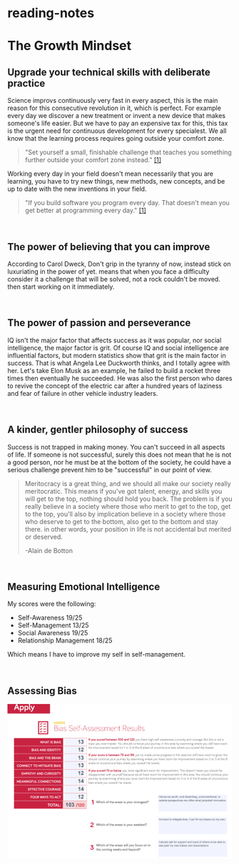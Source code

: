 # reading-notes

# The Growth Mindset

## Upgrade your technical skills with deliberate practice

Science improvs continuously very fast in every aspect, this is the main reason for this consecutive revolution in it, which is perfect. For example every day we discover a new treatment or invent a new device that makes someone's life easier. But we have to pay an expensive tax for this, this tax is the urgent need for continuous development for every specialest. We all know that the learning process requires going outside your comfort zone.

 >"Set yourself a small, finishable challenge that teaches you something further outside your comfort zone instead." [[1]](https://web.archive.org/web/20160616225417/http://www.happybearsoftware.com/upgrade-your-technical-skills-with-deliberate-practice)

Working every day in your field doesn't mean necessarily that you are learning, you have to try new things, new methods, new concepts, and be up to date with the new inventions in your field.

> "If you build software you program every day. That doesn't mean you get better at programming every day."   [[1]](https://web.archive.org/web/20160616225417/http://www.happybearsoftware.com/upgrade-your-technical-skills-with-deliberate-practice) 

<br>

## The power of believing that you can improve

According to Carol Dweck, Don't grip in the tyranny of now, instead stick on luxuriating in the power of yet. means that when you face a difficulty consider it a challenge that will be solved, not a rock couldn't be moved. then start working on it immediately.

<br>

## The power of passion and perseverance

IQ isn't the major factor that affects success as it was popular, nor social intelligence, the major factor is grit. Of course IQ and social intelligence are influential factors, but modern statistics show that grit is the main factor in success.
That is what Angela Lee Duckworth thinks, and I totally agree with her. Let's take Elon Musk as an example, he failed to build a rocket three times then eventually he succeeded. He was also the first person who dares to revive the concept of the electric car after a hundred years of laziness and fear of failure in other vehicle industry leaders.

<br>

## A kinder, gentler philosophy of success

Success is not trapped in making money. You can't succeed in all aspects of life. If someone is not successful, surely this does not mean that he is not a good person, nor he must be at the bottom of the society, he could have a serious challenge prevent him to be "successful" in our point of view. 
> Meritocracy is a great thing, and we should all make our society really meritocratic. This means if you've got talent, energy, and skills you will get to the top, nothing should hold you back. The problem is if you really believe in a society where those who merit to get to the top, get to the top, you'll also by implication believe in a society where those who deserve to get to the bottom, also get to the bottom and stay there. in other words, your position in life is not accidental but merited or deserved.
>
> -Alain de Botton

<br>

## Measuring Emotional Intelligence

My scores were the following:
- Self-Awareness 19/25
- Self-Management 13/25
- Social Awareness 19/25
- Relationship Management 18/25

Which means I have to improve my self in self-management.

<br>

## Assessing Bias

![my results](./imgs/bias.png)
